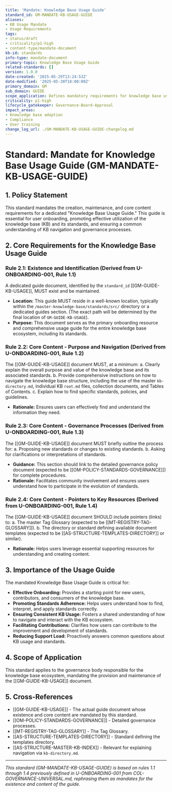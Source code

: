 ```yaml
---
title: 'Mandate: Knowledge Base Usage Guide'
standard_id: GM-MANDATE-KB-USAGE-GUIDE
aliases:
- KB Usage Mandate
- Usage Requirements
tags:
- status/draft
- criticality/p1-high
- content-type/mandate-document
kb-id: standards
info-type: mandate-document
primary-topic: Knowledge Base Usage Guide
related-standards: []
version: 1.0.0
date-created: '2025-05-29T13:24:53Z'
date-modified: '2025-05-30T18:00:00Z'
primary_domain: GM
sub_domain: GUIDE
scope_application: Defines mandatory requirements for knowledge base usage across the organization.
criticality: p1-high
lifecycle_gatekeeper: Governance-Board-Approval
impact_areas:
- Knowledge base adoption
- Compliance
- User training
change_log_url: ./GM-MANDATE-KB-USAGE-GUIDE-changelog.md
---
```

# Standard: Mandate for Knowledge Base Usage Guide (GM-MANDATE-KB-USAGE-GUIDE)

## 1. Policy Statement

This standard mandates the creation, maintenance, and core content requirements for a dedicated "Knowledge Base Usage Guide." This guide is essential for user onboarding, promoting effective utilization of the knowledge base (KB) and its standards, and ensuring a common understanding of KB navigation and governance processes.

## 2. Core Requirements for the Knowledge Base Usage Guide

### Rule 2.1: Existence and Identification (Derived from U-ONBOARDING-001, Rule 1.1)
A dedicated guide document, identified by the `standard_id` [[GM-GUIDE-KB-USAGE]], MUST exist and be maintained.
*   **Location:** This guide MUST reside in a well-known location, typically within the `/master-knowledge-base/standards/src/` directory or a dedicated guides section. (The exact path will be determined by the final location of `GM-GUIDE-KB-USAGE`).
*   **Purpose:** This document serves as the primary onboarding resource and comprehensive usage guide for the entire knowledge base ecosystem, including its standards.

### Rule 2.2: Core Content - Purpose and Navigation (Derived from U-ONBOARDING-001, Rule 1.2)
The [[GM-GUIDE-KB-USAGE]] document MUST, at a minimum:
    a.  Clearly explain the overall purpose and value of the knowledge base and its associated standards.
    b.  Provide comprehensive instructions on how to navigate the knowledge base structure, including the use of the master `kb-directory.md`, individual KB `root.md` files, collection documents, and Tables of Contents.
    c.  Explain how to find specific standards, policies, and guidelines.
*   **Rationale:** Ensures users can effectively find and understand the information they need.

### Rule 2.3: Core Content - Governance Processes (Derived from U-ONBOARDING-001, Rule 1.3)
The [[GM-GUIDE-KB-USAGE]] document MUST briefly outline the process for:
    a.  Proposing new standards or changes to existing standards.
    b.  Asking for clarifications or interpretations of standards.
*   **Guidance:** This section should link to the detailed governance policy document (expected to be [[OM-POLICY-STANDARDS-GOVERNANCE]]) for complete procedures.
*   **Rationale:** Facilitates community involvement and ensures users understand how to participate in the evolution of standards.

### Rule 2.4: Core Content - Pointers to Key Resources (Derived from U-ONBOARDING-001, Rule 1.4)
The [[GM-GUIDE-KB-USAGE]] document SHOULD include pointers (links) to:
    a.  The master Tag Glossary (expected to be [[MT-REGISTRY-TAG-GLOSSARY]]).
    b.  The directory or standard defining available document templates (expected to be [[AS-STRUCTURE-TEMPLATES-DIRECTORY]] or similar).
*   **Rationale:** Helps users leverage essential supporting resources for understanding and creating content.

## 3. Importance of the Usage Guide

The mandated Knowledge Base Usage Guide is critical for:

*   **Effective Onboarding:** Provides a starting point for new users, contributors, and consumers of the knowledge base.
*   **Promoting Standards Adherence:** Helps users understand how to find, interpret, and apply standards correctly.
*   **Ensuring Consistent KB Usage:** Fosters a shared understanding of how to navigate and interact with the KB ecosystem.
*   **Facilitating Contributions:** Clarifies how users can contribute to the improvement and development of standards.
*   **Reducing Support Load:** Proactively answers common questions about KB usage and standards.

## 4. Scope of Application

This standard applies to the governance body responsible for the knowledge base ecosystem, mandating the provision and maintenance of the [[GM-GUIDE-KB-USAGE]] document.

## 5. Cross-References
- [[GM-GUIDE-KB-USAGE]] - The actual guide document whose existence and core content are mandated by this standard.
- [[OM-POLICY-STANDARDS-GOVERNANCE]] - Detailed governance processes.
- [[MT-REGISTRY-TAG-GLOSSARY]] - The Tag Glossary.
- [[AS-STRUCTURE-TEMPLATES-DIRECTORY]] - Standard defining the templates directory.
- [[AS-STRUCTURE-MASTER-KB-INDEX]] - Relevant for explaining navigation via `kb-directory.md`.

---
*This standard (GM-MANDATE-KB-USAGE-GUIDE) is based on rules 1.1 through 1.4 previously defined in U-ONBOARDING-001 from COL-GOVERNANCE-UNIVERSAL.md, rephrasing them as mandates for the existence and content of the guide.*
